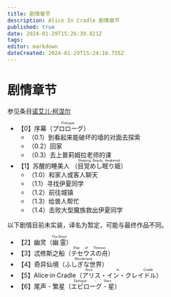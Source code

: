 ```yaml
---
title: 剧情章节
description: Alice In Cradle 剧情章节
published: true
date: 2024-01-29T15:26:39.821Z
tags: 
editor: markdown
dateCreated: 2024-01-29T15:24:16.755Z
---
```


# 剧情章节
参见条目[诺艾儿·柯涅尔](/zh/characters#%E6%9F%AF%E6%B6%85%E5%B0%94%E5%AE%B6)

- 【0】序幕（<ruby>プロローグ<rt>Prologue</rt></ruby>）
  - （0.1）到看起来能破坏的墙的对面去探索
  - （0.2）回家
  - （0.3）去上普莉姆拉老师的课
- 【1】苏醒的睡美人 （<ruby>目覚めし眠り姫<rt>Sleeping Beauty Awakened</rt></ruby>）
  - （1.0）和家人或客人聊天
  - （1.1）寻找伊夏同学
  - （1.2）前往城镇
  - （1.3）给兽人帮忙
  - （1.4）击败大型魔族救出伊夏同学
  
以下剧情目前未实装，译名为暂定，可能与最终作品不同。
- 【2】幽灵（<ruby>幽霊<rt>The Ghost</rt></ruby>）
- 【3】忒修斯之船（<ruby>テセウスの舟<rt>Ship of Theseus</rt></ruby>）
- 【4】奇异仙境（<ruby>ふしぎな世界<rt>Wonderland</rt></ruby>）
- 【5】Alice·in·Cradle（<ruby>アリス・イン・クレイドル<rt>Alice In Cradle</rt></ruby>）
- 【6】尾声 - 繁星（<ruby>エピローグ - 星<rt>Epilogue - Stars</rt></ruby>）